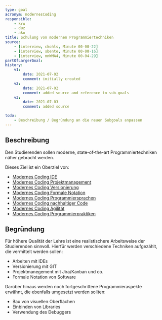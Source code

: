 ```yaml
---
type: goal
acronym: modernesCoding
responsible: 
    - kru
    - duz
    - ako
title: Schulung von modernen Programmiertechniken
source:
    - [interview, ckohls, Minute 00-00-22]
    - [interview, sbente, Minute 00-00-16]
    - [interview, nnWMA4, Minute 00-04-29]
partOfLargerGoal: 
history:
    v1:
        date: 2021-07-02
        comment: initially created
    v2:
        date: 2021-07-02
        comment: added source and reference to sub-goals
    v3:
        date: 2021-07-03
        comment: added source

todo: 
    - Beschreibung / Begründung an die neuen Subgoals anpassen
---
```


## Beschreibung

Den Studierenden sollen moderne, state-of-the-art Programmiertechniken näher gebracht werden.

Dieses Ziel ist ein Oberziel von:
 * [Modernes Coding IDE](./mordernIDE.md)
 * [Modernes Coding Projektmanagement](./modernPM.md)
 * [Modernes Coding Versionierung](./modernVersionierung.md)
 * [Modernes Coding Formale Notation](./mordernFormaleNotation.md)
 * [Modernes Coding Programmiersprachen](./modernProgSprachen.md)
 * [Modernes Coding nachhaltiger Code](./modernNachhaltig.md)
 * [Modernes Coding Agilität](./modernesCodingAgilität.md)
 * [Modernes Coding Programmierpraktiken](./modernesCodingPraktiken.md)


## Begründung

Für höhere Qualität der Lehre ist eine realistischere Arbeitsweise der Studierenden sinnvoll. Hierfür werden verschiedene Techniken aufgezählt, die vermittelt werden sollen:

* Arbeiten mit IDEs
* Versionierung mit GIT
* Projektmanegement mit Jira/Kanban und co.
* Formale Notation von Software

Darüber hinaus werden noch fortgeschrittene Programmieraspekte erwähnt, die ebenfalls umgesetzt werden sollten:

* Bau von visuellen Oberflächen
* Einbinden von Libraries
* Verwendung des Debuggers
